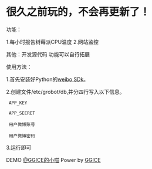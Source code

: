 # 很久之前玩的，不会再更新了！
 
 功能：

 1.每小时报告树莓派CPU温度
 2.网站监控
 
 其他：开发源代码 功能可以自行拓展
 
 使用方法：

 1.首先安装好Python的<a href="http://michaelliao.github.io/sinaweibopy/" target="_blank">weibo SDk</a>。

 2.创建文件/etc/grobot/db,并分四行写入以下信息。

	 APP_KEY

	 APP_SECRET

	 用户微博账号
	 
	 用户微博密码

 3.运行即可

 DEMO <a href="http://weibo.com/u/1651444704" target="_blank">@GGICE的小喵</a>
 Power by <a href="http:ice.gs" target="_blank">GGICE</a>

